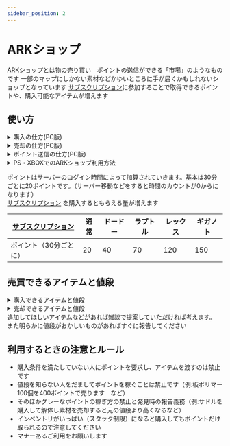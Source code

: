 ```yaml
---
sidebar_position: 2
---
```


# ARKショップ
ARKショップとは物の売り買い　ポイントの送信ができる「市場」のようなものです
一部のマップにしかない素材などかゆいところに手が届くかもしれないショップとなっています
[サブスクリプション](https://playark.jp/docs/Feeling)に参加することで取得できるポイントや、購入可能なアイテムが増えます

## 使い方


<details>
  <summary>購入の仕方(PC版)</summary>

  F1キーを押すことでショップの画面を開くことができます。
  <img src="/img/arkapi/arkshop1.jpg" />
  ①購入タブですここからアイテムを購入できます<br></br>
  ②売却タブですここからアイテムを売却出来ます<br></br>
  ③ポイント送信タブですここから他のプレイヤーにポイントを送信できます<br></br>
  ④現在の所持ポイントです  <br></br>
  ⑤アイテムタブです　基本的にはここからアイテムを購入できます<br></br>
  ⑥未実装のため気にしなくていいです<br></br>
  ⑦未実装のため気にしなくていいです<br></br>
  ⑧検索機能です　買いたいものの名前を入れることで検索できます<br></br>
  ⑨購入するために必要な<a href="/docs/Feeling">サブスクリプション</a>を表しています。画像の場合はラプトル、レックス、ギガ　レベルの方のみ購入できます。なにも書いてない場合は制限がありません<br></br>
  ⑩購入するために必要なポイントを表しています<br></br>
  ⑪購入するために必要な最低レベルを表しています。画像の場合は115レベル以上の方が購入できます。何も書いてない場合は制限がありません<br></br>
  ⑫そのアイテムが設計図かどうかを表しています。trueの場合は設計図でfalseは現物です（購入後自分のインベントリから移動させると設計図になります）<br></br>
  ⑬そのアイテムのクオリティを表しています。サドルや武器などの品質に関係しています。０の場合は原始的（通常）になります<br></br>
  ⑭そのアイテムが何個入っているかを表しています<br></br>
  ⑮何セット買うかを指定できます
</details>

<details>
  <summary>売却の仕方(PC版)</summary>
  
  F1キーを押すことでショップの画面を開くことができます。
  <img src="/img/arkapi/arkshop2.jpg" />

  ①売る数を表しています。現在はすべて1つになっています<br></br>
  ②何ポイントで売却できるかを表しています<br></br>
  ③何個売るかを表しています<br></br>
  ③このボタンで売却します③で数を決めてから押してください
</details>

<details>
  <summary>ポイント送信の仕方(PC版)</summary>

  F1キーを押すことでショップの画面を開くことができます。
  <img src="/img/arkapi/arkshop3.jpg" />
  ①送信するポイントの数を入力してください<br></br>
  ②送信を確定します<br></br>

  ※注意事項
  同じマップにログインしているプレイヤーにしか送信できません<br></br>
  知らない人に急に送信するなどは相手を驚かせてしまう可能性があるので控えましょう。助けてくれたお礼などで送るのはいいと思います<br></br>
  1ポイントは何回も送るなど迷惑になる送信は辞めましょう
</details>

<details>
  <summary>PS・XBOXでのARKショップ利用方法</summary>

  # PS版はチャットコマンドを利用して購入ができます
  コマンドは全体チャットやローカルチャットに打つことで使えます
  ## 所持ポイント確認
  ``` /points```
  ## アイテム購入
  ``` /buy ＜ID＞ ＜購入数＞ (例：/buy 1 1)```
  ## 売却方法
  ``` /sell ＜ID＞ ＜売却数＞ (例：/sell 1 1)```
  ## ポイント送信
 ``` /trade <'CharacterName'> <ポイント数> (例:/trade 'にら' 500)```
　
　にらっていうサバイバーに500ポイント送る

</details>

ポイントはサーバーのログイン時間によって加算されていきます。基本は30分ごとに20ポイントです。（サーバー移動などをすると時間のカウントが0からになります）  
[サブスクリプション](/docs/Feeling) を購入するともらえる量が増えます

[サブスクリプション](/docs/Feeling)   | 通常 | ドードー | ラプトル | レックス | ギガノト
------------------ | --------| -------- | ------- | ------- |---------
ポイント（30分ごとに）| 20    | 40     | 70      | 120     | 150

## 売買できるアイテムと値段

<details>
  <summary>購入できるアイテムと値段</summary>

  商品名　　| 値段| 個数 | レベル制限 | 必要[サブスクリプション](/docs/Feeling) | 備考 | ID
  ----------- | --------| -------- | ------- | ------- |--------- |---------
  クライオポッド| 150   | 1    | 100以上      | ラプトル以上     | 無し | 001
  板ポリマー  | 300   | 100     | 100以上      | 無し     | 無し | 100
  有機ポリマー| 400   | 100     | 100以上      | 無し     | 無し | 101
  黒真珠     | 600   | 50     | 100以上      | ラプトル以上     | 無し | 102
  エレメント  | 1000   | 10     | 120以上      | ラプトル以上     | 無し | 103
  樹液        | 750   | 100     | 115以上      | 無し     | 無し | 004
  真菌きのこの木材        | 100   | 100     | 115以上      | 無し     | 無し | 004
  砂        | 200   | 100     | 100以上      | ドードー以上     | 無し | 106
  塩        | 200   | 100     | 100以上      | ドードー以上     | 無し | 107
  絹        | 170   | 100     | 100以上      | ドードー以上     | 無し | 108
  凝固ガスボール        | 750   | 100     | 125以上      | ラプトル以上以上     | 無し | 109
  緑の宝石　　| 75   | 10     | 115以上      | ドードー以上     | 無し | 110
  青い宝石 　 | 200   | 10     | 125以上      | ラプトル以上     | 無し | 111
  赤い宝石 　 | 600   | 10     | 135以上      | ラプトル以上     | 無し | 112
  サボテンの樹液        | 100   | 100     | 115以上      | ドードー以上     | 無し | 113
  石鹸　　　  | 200   | 1　     | 115以上      | 無し     | 無し | 114
  バトルタルタルステーキ | 1000   | 1     | 125以上      | ドードー以上     | 無し | 300
  啓発の煮汁　| 1500   | 1     | 125以上      | ドードー以上     | 無し | 301
  防虫剤　　  | 1000   | 1     | 125以上      | ドードー以上     | 無し | 302
  サボテンスープ　　  | 1000   | 1     | 125以上      | ドードー以上     | 無し | 303
  カリエンスープ| 1000   | 1     | 125以上      | ドードー以上     | 無し | 304
  エンデュロシチュー| 1000   | 1     | 125以上      | ドードー以上     | 無し | 305
  フォーカルチリ| 1000   | 1     | 125以上      | ドードー以上     | 無し | 306
  フリアカレー| 1000   | 1     | 125以上      | ドードー以上     | 無し | 307
  ラザルスチャウダー| 1000   | 1     | 125以上      | ドードー以上     | 無し | 308
  マインドワイプトニック| 2500   | 1     | 135以上      | ドードー以上     | 無し | 309
  シャドウステーキ | 1000   | 1     | 125以上      | ドードー以上     | 無し | 310
  野菜ケーキ  | 1000   | 1　    | 135以上      | ドードー以上     | 無し | 311
  キブル基本  | 1000   | 1     | 115以上      | ドードー以上     | 無し | 400
  キブル簡易  | 1300   | 1     | 120以上      | ドードー以上     | 無し | 401
  キブル通常  | 1600   | 1     | 135以上      | ラプトル以上     | 無し | 402
  キブル優　  | 1900   | 1     | 140以上      | ラプトル以上     | 無し | 403
  キブル超級  | 2200   | 1     | 145以上      | レックス以上     | 無し | 404
  キブル特急  | 2500   | 1     | 150以上      | レックス以上     | 無し | 405
  きのこセット  | 750   | 10     | 115以上      | ラプトル以上     | 無し | 115
  リニオグナタ要求物セット  | 7500   | 1     | 145以上      | ラプトル以上     | 個別売りがあるものは含まれません | 116
  リニオグナタのフェロモン  | 10000  | 1    | 150以上      | ラプトル以上     | 無し | 117
  寝袋  | 100  | 3    | なし     | ラプトル以上     | ドードー以上 | 118
  殺人七面鳥の水着トップ  | 2000   | 1     | なし      | ドードー以上     | トレード禁止 | 501
  殺人七面鳥の水着ボトム  | 2000   | 1     | なし      | ドードー以上     | トレード禁止 | 502
  ドードーレックスの水着トップ  | 2000   | 1     | なし      | ドードー以上     | トレード禁止 | 503
  ドードーレックスの水着ボトム  | 2000   | 1     | なし      | ドードー以上     | トレード禁止 | 504
  ドードーパイの水着トップ  | 2000   | 1     | なし      | ドードー以上     | トレード禁止 | 505
  ドードーパイの水着ボトム  | 2000   | 1     | なし      | ドードー以上     | トレード禁止 | 506
  七面鳥の水着トップ  | 2000   | 1     | なし      | ドードー以上     | トレード禁止 | 507
  七面鳥の水着ボトム  | 2000   | 1     | なし      | ドードー以上     | トレード禁止 | 508
  肉の水着トップ  | 2000   | 1     | なし      | ドードー以上     | トレード禁止 | 509
  肉の水着ボトム  | 2000   | 1     | なし      | ドードー以上     | トレード禁止 | 510
  パンプキンパイハット  | 3000   | 1     | なし      |  ラプトル以上     | トレード禁止 | 511
  丸焼き七面鳥ハット | 3000   | 1     | なし      |  ラプトル以上     | トレード禁止 | 512
  フォレストクラウン | 3000   | 1     | なし      |  ラプトル以上     | トレード禁止 | 513
  ピルグリムハット | 3000   | 1     | なし      |  ラプトル以上     | トレード禁止 | 514
  ボンネット帽 | 3000   | 1     | なし      |  ラプトル以上     | トレード禁止 | 515
  ターキーハット | 3000   | 1     | なし      |  ラプトル以上     | トレード禁止 | 516
  ターキーレッグ | 2000   | 1     | なし      |  ラプトル以上     | トレード禁止 | 517
  熊手  | 2000   | 1     | なし      | ラプトル以上     | トレード禁止 | 518
  ドードーレックスのプリントシャツ  | 2000   | 1     | なし      | ドードー以上     | トレード禁止 | 519
  殺人七面鳥のプリントシャツ  | 2000   | 1     | なし      | ドードー以上     | トレード禁止 | 520
  アグリーコルヌピアセーター  | 2000   | 1     | なし      | ドードー以上     | トレード禁止 | 521
  アグリートリケラトプスセーター  | 2000   | 1     | なし      | ドードー以上     | トレード禁止 | 522
  アグリードードーリベンジセーター  | 2000   | 1     | なし      | ドードー以上     | トレード禁止 | 523
  アグリーフォリッジフレンドセーター  | 2000   | 1     | なし      | ドードー以上     | トレード禁止 | 524
  アグリーターキーゲットセーター  | 2000   | 1     | なし      | ドードー以上     | トレード禁止 | 525
  七面鳥コスチューム  | 20000   | 1     | なし      | レックス以上     | トレード禁止 | 526
  ターキーフライヤー(鍋スキン)  | 3000   | 1     | なし      | ラプトル以上     | トレード禁止 | 527
  コルヌコピアのエサ箱(エサ箱スキン)  | 3000   | 1     | なし      | ラプトル以上     | トレード禁止 | 528
  ベアハグの水着トップ  | 2000   | 1     | なし      | ドードー以上     | トレード禁止 | 540
  ベアハグの水着ボトム  | 2000   | 1     | なし      | ドードー以上     | トレード禁止 | 541
  オッドカップルの水着トップ  | 2000   | 1     | なし      | ドードー以上     | トレード禁止 | 542
  オッドカップの水着ボトム  | 2000   | 1     | なし      | ドードー以上     | トレード禁止 | 543
  ブロントハートの水着トップ  | 2000   | 1     | なし      | ドードー以上     | トレード禁止 | 544
  ブロントハートの水着ボトム  | 2000   | 1     | なし      | ドードー以上     | トレード禁止 | 545
  キューピットのボトム  | 5000   | 1     | なし      | ラプトル以上     | トレード禁止 | 546
  キューピットのトップ  | 5000   | 1     | なし      | ラプトル以上     | トレード禁止 | 547
  輪っかのヘッドバンド(天使の輪)  | 5000   | 1     | なし      | ラプトル以上     | トレード禁止 | 548
  ハート型サングラス  | 1000   | 1     | なし      | ラプトル以上     | トレード禁止 | 549
  テディベアグレネード(グレネードスキン)  | 3000   | 1     | なし      | ラプトル以上     | トレード禁止 | 550
  愛の枷(手錠スキン)  | 3000   | 1     | なし      | ラプトル以上     | トレード禁止 | 551
  弓とエロース(弓スキン)  | 3000   | 1     | なし      | ラプトル以上     | トレード禁止 | 552
  ハート型シールド(盾スキン)  | 3000   | 1     | なし      | ラプトル以上     | トレード禁止 | 553
  ハートスプリング・ヘッドバンド  | 3000   | 1     | なし      | ラプトル以上     | トレード禁止 | 554
  ガドルレックスセーター  | 2000   | 1     | なし      | ドードー以上     | トレード禁止 | 555
  ラブリーベッド(ベッドスキン)  | 2000   | 1     | なし      | ドードー以上     | トレード禁止 | 556
  レッドボールウィンタービーニー帽  | 2000   | 1     | なし      | ラプトル以上     | トレード禁止 | 560
  グレイボールウィンタービーニー帽  | 2000   | 1     | なし      | ラプトル以上     | トレード禁止 | 561
  パープルボールウィンタービーニー帽  | 2000   | 1     | なし      | ラプトル以上     | トレード禁止 | 562
  ブルーボールウィンタービーニー帽  | 2000   | 1     | なし      | ラプトル以上     | トレード禁止 | 563
  パープルボールウィンタービーニー帽  | 2000   | 1     | なし      | ラプトル以上     | トレード禁止 | 564
  グリーンウィンタービーニー帽  | 2000   | 1     | なし      | ラプトル以上     | トレード禁止 | 565
  スノウウィンタービーニー帽  | 2000   | 1     | なし      | ラプトル以上     | トレード禁止 | 566
  ソリユタラプトルウィンタービーニー帽  | 2000   | 1     | なし      | ラプトル以上     | トレード禁止 | 567
  ノグリンギフトウィンタービーニー帽  | 2000   | 1     | なし      | ラプトル以上     | トレード禁止 | 568
  HLN-Aウィンタービーニー帽  | 2000   | 1     | なし      | ラプトル以上     | トレード禁止 | 569
  アグリーラプトルクロースセーター  | 2000   | 1     | なし      | ドードー以上     | トレード禁止 | 570
  アグリーのグリンギフトセーター  | 2000   | 1     | なし      | ドードー以上     | トレード禁止 | 571
  アグリーロックウェルセーター  | 2000   | 1     | なし      | ドードー以上     | トレード禁止 | 572
  アグリーバルブドッグセーター  | 2000   | 1     | なし      | ドードー以上     | トレード禁止 | 573
  アグリークリスマスキャロルセーター  | 2000   | 1     | なし      | ドードー以上     | トレード禁止 | 574
  アグリーティラノサウルスセーター  | 2000   | 1     | なし      | ドードー以上     | トレード禁止 | 575
  アグリーブロントサウルスセーター  | 2000   | 1     | なし      | ドードー以上     | トレード禁止 | 576
  アグリーカルノタウルスセーター  | 2000   | 1     | なし      | ドードー以上     | トレード禁止 | 577
  アグリーチビセーター  | 2000   | 1     | なし      | ドードー以上     | トレード禁止 | 578
  ノグリンの水着トップ  | 2000   | 1     | なし      | ドードー以上     | トレード禁止 | 579
  ノグリンの水着ボトム  | 2000   | 1     | なし      | ドードー以上     | トレード禁止 | 580
  イエティの水着トップ  | 2000   | 1     | なし      | ドードー以上     | トレード禁止 | 581
  イエティの水着ボトム  | 2000   | 1     | なし      | ドードー以上     | トレード禁止 | 582
  恐竜柄の水着トップ  | 2000   | 1     | なし      | ドードー以上     | トレード禁止 | 583
  恐竜柄の水着ボトム  | 2000   | 1     | なし      | ドードー以上     | トレード禁止 | 584
  トビネズミリースの水着トップ  | 2000   | 1     | なし      | ドードー以上     | トレード禁止 | 585
  トビネズミリースの水着ボトム  | 2000   | 1     | なし      | ドードー以上     | トレード禁止 | 586
  サンタの帽子  | 3000   | 1     | なし      | レックス以上     | トレード禁止 | 587
  フェルト製トナカイの枝角  | 3000   | 1     | なし      | ラプトル以上     | トレード禁止 | 588
  キャンディケインの混紡(混紡スキン)  | 3000   | 1     | なし      | ラプトル以上     | トレード禁止 | 589
  くるみ割り人形パチンコ(パチンコスキン)  | 3000   | 1     | なし      | ラプトル以上     | トレード禁止 | 590
  クリスマスボーラ(ボーラスキン)  | 3000   | 1     | なし      | ラプトル以上     | トレード禁止 | 591
  恐竜用サンタ帽子  | 3000   | 1     | なし      | ラプトル以上     | トレード禁止 | 592
  メガロケロストナカイコスチューム  | 10000   | 1     | なし      | ラプトル以上     | トレード禁止 | 593
  クランバス・コスチューム  | 20000   | 1     | なし      | レックス以上     | トレード禁止 | 594
  サンタコスチューム  | 20000   | 1     | なし      | レックス以上     | トレード禁止 | 595
  サンタの作業台(作業台スキン)  | 3000   | 1     | なし      | ラプトル以上     | トレード禁止 | 596
  クリスマスの暖炉(暖炉スキン)  | 3000    | なし      | ドードー以上     | トレード禁止 | 597

    

</details>

<details>
  <summary>売却できるアイテムと値段</summary>

  商品名　　| 値段| 個数  | 備考 | ID
  ----------- | ---| ---- | ------- |---------
  板ポリマー  |200 |100  | 無し  | 001
  リニオグナタのフェロモン  |1000 |1 | 無し | 205
  アルファラプトル  |750 |1 | 無し | 400
  アルファカルノタウルス  |1500 |1 | 無し | 401
  アルファレックス  |3000 |1 | 無し | 402
  アルファメガロドン  |750 |1 | 無し | 403
  アルファモササウルス  |5000 |1 | 無し | 404
  アルファトゥソテウティス  |5000 |1 | 無し | 405
  アルファワイバーン  |7500 |1 | 無し | 406
  アルファデスワーム  |3000 |1 | 無し | 407
  アルファバジリスク  |7500 |1 | 無し | 409
  アルファリーパー  |10000 |1 | 無し | 410
  アルファカルキノス  |5000 |1 | 無し | 411
  アロサウルスの脳  |60 |1 | 無し | 412
  アルゲンタヴィスの鉤爪  |40 |1 | 無し | 414
  バジリスクの鱗  |100 |1 | 無し | 415
  バシロサウルスの脂肪  |40 |1 | 無し | 416
  ファイヤーワイバーンの爪  |100 |1 | 無し | 417
  ポイズンワイバーンの爪  |100 |1 | 無し | 418
  ライトニングワイバーンの爪  |100 |1 | 無し | 419
  ギガノトサウルスの心臓  |200 |1 | 無し | 422
  メガロドンの歯  |20 |1 | 無し | 423
  ロックドレイクの羽  |40 |1 | 無し | 424
  サルコスクスの皮  |40 |1 | 無し | 425
  竜客類の仙骨  |40 |1 | 無し | 426
  スピノサウルスの帆  |100 |1 | 無し | 427
  テリジノサウルスの爪  |40 |1 | 無し | 428
  ティラコレオの鉤爪  |60 |1 | 無し | 429
  ティタノボアの毒  |40 |1 | 無し | 430
  トゥソテウティスの触腕  |100 |1 | 無し | 431
  ティラノサウルスの腕  |60 |1 | 無し | 432
  ユウティラヌスの肺  |40 |1 | 無し | 433
  ケラトサウルスの毒のトゲ  |40 |1 | 無し | 434
  ボストロフィーガンマ  |1000 |1  | 無し | 5X1
  ボストロフィーベータ|2000 |1  | 無し | 5X2
  ボストロフィーアルファ|3000 |1  | 無し | 5X3

  - ブルードマザー 50X
  - メガピテクス   51X
  - ドラゴン       52X
  - マンティコア   53X
  - ロックウェル   54X

</details>
追加してほしいアイテムなどがあれば雑談で提案していただければ考えます。
また明らかに値段がおかしいものがあればすぐに報告してください


## 利用するときの注意とルール
- 購入条件を満たしていない人にポイントを要求し、アイテムを渡すのは禁止です
- 値段を知らない人をだましてポイントを稼ぐことは禁止です（例:板ポリマー100個を400ポイントで売ります　など）
- そのほかグレーなポイントの稼ぎ方の禁止と発見時の報告義務（例:サドルを購入して解体し素材を売却すると元の値段より高くなるなど）
- インベントリがいっぱい（スタック制限）になると購入してもポイントだけ取られるので注意してください
- マナーあるご利用をお願いします
